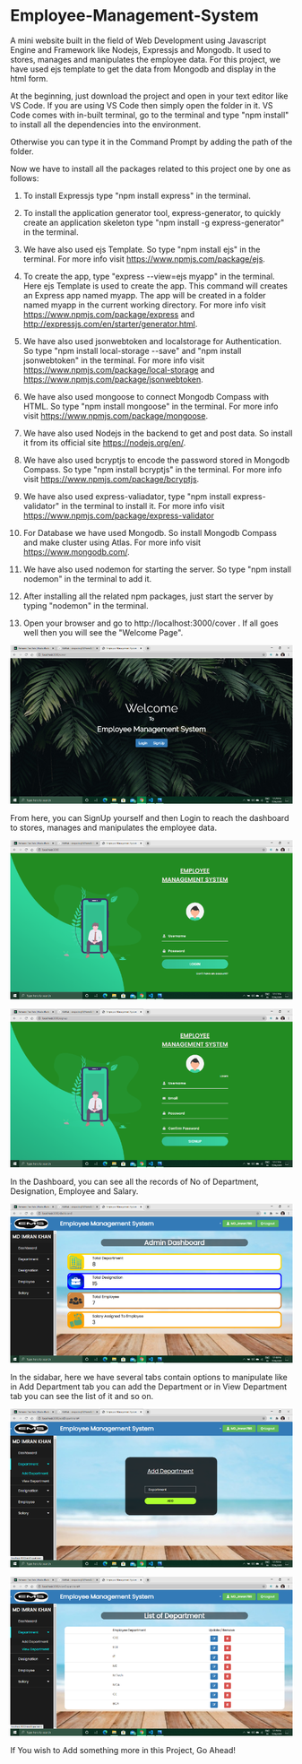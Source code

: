 # Employee-Management-System
A mini website built in the field of Web Development using Javascript Engine and Framework like Nodejs, Expressjs and Mongodb. 
It used to stores, manages and manipulates the employee data. For this project, we have used ejs template to get the data from Mongodb and display in the html form.

At the beginning, just download the project and open in your text editor like VS Code. If you are using VS Code then simply open the folder in it.
VS Code comes with in-built terminal, go to the terminal and type "npm install" to install all the dependencies into the environment.

Otherwise you can type it in the Command Prompt by adding the path of the folder. 

Now we have to install all the packages related to this project one by one as follows:

1.	To install Expressjs type "npm install express" in the terminal.

2.	To install the application generator tool, express-generator, to quickly create an application skeleton type "npm install -g express-generator" in the terminal.

3.	We have also used ejs Template. So type "npm install ejs" in the terminal. For more info visit https://www.npmjs.com/package/ejs.

4.	To create the app, type "express --view=ejs myapp" in the terminal. Here ejs Template is used to create the app. 
	This command will creates an Express app named myapp. The app will be created in a folder named myapp in the current working directory.
	For more info visit https://www.npmjs.com/package/express and http://expressjs.com/en/starter/generator.html.

5.	We have also used jsonwebtoken and localstorage for Authentication. So type "npm install local-storage --save" and "npm install jsonwebtoken" in the terminal. 
	For more info visit https://www.npmjs.com/package/local-storage and https://www.npmjs.com/package/jsonwebtoken.

6.	We have also used mongoose to connect Mongodb Compass with HTML. So type "npm install mongoose" in the terminal. For more info visit https://www.npmjs.com/package/mongoose.

7.	We have also used Nodejs in the backend to get and post data. So install it from its official site https://nodejs.org/en/.

8.	We have also used bcryptjs to encode the password stored in Mongodb Compass. So type "npm install bcryptjs" in the terminal. 
	For more info visit https://www.npmjs.com/package/bcryptjs.
	
9.	We have also used express-valiadator, type "npm install express-validator" in the terminal to install it. For more info visit https://www.npmjs.com/package/express-validator

10.	For Database we have used Mongodb. So install Mongodb Compass and make cluster using Atlas. For more info visit https://www.mongodb.com/. 

11.	We have also used nodemon for starting the server. So type "npm install nodemon" in the terminal to add it.

12.	After installing all the related npm packages, just start the server by typing "nodemon" in the terminal.

13.	Open your browser and go to http://localhost:3000/cover . If all goes well then you will see the "Welcome Page".

![](Snapshot/cover.png)
	
From here, you can SignUp yourself and then Login to reach the dashboard to stores, manages and manipulates the employee data.

![](Snapshot/login.png)

![](Snapshot/signup.png)

In the Dashboard, you can see all the records of No of Department, Designation, Employee and Salary.

![](Snapshot/Dashboard.png)

In the sidabar, here we have several tabs contain options to manipulate like in Add Department tab you can add the Department or in View Department tab you can see the list of it and so on.

![](Snapshot/Add%20Department.png)

![](Snapshot/Department%20List.png)

If You wish to Add something more in this Project, Go Ahead!




























